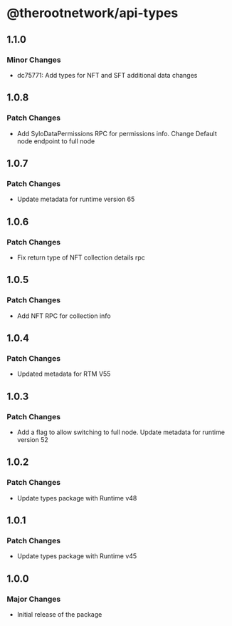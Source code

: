 # @therootnetwork/api-types

## 1.1.0

### Minor Changes

- dc75771: Add types for NFT and SFT additional data changes

## 1.0.8

### Patch Changes

- Add SyloDataPermissions RPC for permissions info. Change Default node endpoint to full node

## 1.0.7

### Patch Changes

- Update metadata for runtime version 65

## 1.0.6

### Patch Changes

- Fix return type of NFT collection details rpc

## 1.0.5

### Patch Changes

- Add NFT RPC for collection info

## 1.0.4

### Patch Changes

- Updated metadata for RTM V55

## 1.0.3

### Patch Changes

- Add a flag to allow switching to full node. Update metadata for runtime version 52

## 1.0.2

### Patch Changes

- Update types package with Runtime v48

## 1.0.1

### Patch Changes

- Update types package with Runtime v45

## 1.0.0

### Major Changes

- Initial release of the package
